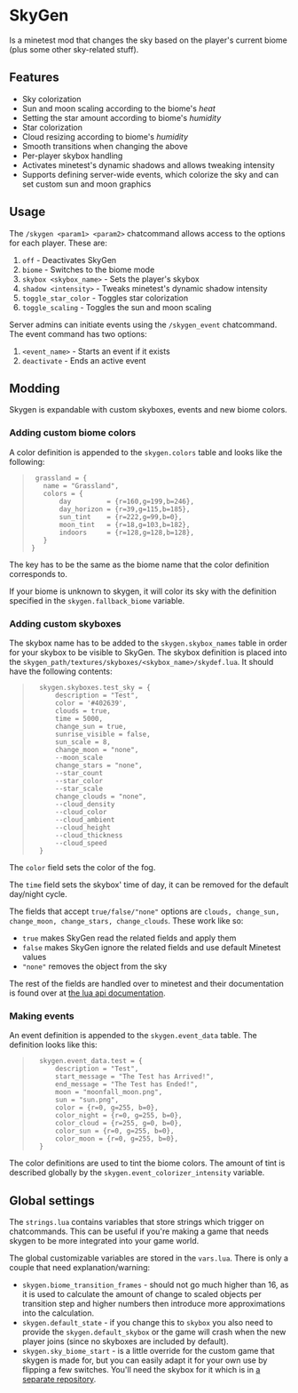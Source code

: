 # SkyGen

Is a minetest mod that changes the sky based on the player's current biome (plus some other sky-related stuff).

## Features
- Sky colorization
- Sun and moon scaling according to the biome's _heat_
- Setting the star amount according to biome's _humidity_
- Star colorization
- Cloud resizing according to biome's _humidity_
- Smooth transitions when changing the above
- Per-player skybox handling
- Activates minetest's dynamic shadows and allows tweaking intensity
- Supports defining server-wide events, which colorize the sky and can set custom sun and moon graphics

## Usage
The `/skygen <param1> <param2>` chatcommand allows access to the options for each player.
These are:
1. `off` - Deactivates SkyGen 
2. `biome` - Switches to the biome mode
3. `skybox <skybox_name>` - Sets the player's skybox
4. `shadow <intensity>` - Tweaks minetest's dynamic shadow intensity
5. `toggle_star_color` - Toggles star colorization
6. `toggle_scaling` - Toggles the sun and moon scaling

Server admins can initiate events using the `/skygen_event` chatcommand.
The event command has two options:
1. `<event_name>` - Starts an event if it exists
2. `deactivate` - Ends an active event

## Modding
Skygen is expandable with custom skyboxes, events and new biome colors.

### Adding custom biome colors
A color definition is appended to the `skygen.colors` table and looks like the following:
>      grassland = {
>        name = "Grassland",
>        colors = {
>            day         = {r=160,g=199,b=246},
>            day_horizon = {r=39,g=115,b=185},
>            sun_tint    = {r=222,g=99,b=0},
>            moon_tint   = {r=18,g=103,b=182},
>            indoors     = {r=128,g=128,b=128},
>        }
>     } 

The key has to be the same as the biome name that the color definition corresponds to.

If your biome is unknown to skygen, it will color its sky with the definition specified in the `skygen.fallback_biome` variable.

### Adding custom skyboxes
The skybox name has to be added to the `skygen.skybox_names` table in order for your skybox to be visible to SkyGen.
The skybox definition is placed into the `skygen_path/textures/skyboxes/<skybox_name>/skydef.lua`. It should have the following contents:
>       skygen.skyboxes.test_sky = {
>           description = "Test",
>           color = '#402639',
>           clouds = true,
>           time = 5000,
>           change_sun = true,
>           sunrise_visible = false,
>           sun_scale = 8,
>           change_moon = "none",
>           --moon_scale
>           change_stars = "none",
>           --star_count
>           --star_color
>           --star_scale
>           change_clouds = "none",
>           --cloud_density
>           --cloud_color
>           --cloud_ambient
>           --cloud_height
>           --cloud_thickness
>           --cloud_speed
>       }

The `color` field sets the color of the fog.

The `time` field sets the skybox' time of day, it can be removed for the default day/night cycle.

The fields that accept `true/false/"none"` options are `clouds, change_sun, change_moon, change_stars, change_clouds`. These work like so:

- `true` makes SkyGen read the related fields and apply them
- `false` makes SkyGen ignore the related fields and use default Minetest values
- `"none"` removes the object from the sky

The rest of the fields are handled over to minetest and their documentation is found over at [the lua api documentation](https://github.com/minetest/minetest/blob/master/doc/lua_api.txt).

### Making events
An event definition is appended to the `skygen.event_data` table.
The definition looks like this:
>       skygen.event_data.test = {
>           description = "Test",
>           start_message = "The Test has Arrived!",
>           end_message = "The Test has Ended!",
>           moon = "moonfall_moon.png",
>           sun = "sun.png",
>           color = {r=0, g=255, b=0},
>           color_night = {r=0, g=255, b=0},
>           color_cloud = {r=255, g=0, b=0},
>           color_sun = {r=0, g=255, b=0},
>           color_moon = {r=0, g=255, b=0},
>       }

The color definitions are used to tint the biome colors. The amount of tint is described globally by the `skygen.event_colorizer_intensity` variable.

## Global settings
The `strings.lua` contains variables that store strings which trigger on chatcommands. This can be useful if you're making a game that needs skygen to be more integrated into your game world.

The global customizable variables are stored in the `vars.lua`. There is only a couple that need explanation/warning:

- `skygen.biome_transition_frames` - should not go much higher than 16, as it is used to calculate the amount of change to scaled objects per transition step and higher numbers then introduce more approximations into the calculation.
- `skygen.default_state` - if you change this to `skybox` you also need to provide the `skygen.default_skybox` or the game will crash when the new player joins (since no skyboxes are included by default).
- `skygen.sky_biome_start` - is a little override for the custom game that skygen is made for, but you can easily adapt it for your own use by flipping a few switches. You'll need the skybox for it which is in [a separate repository](https://github.com/theraven262/minetest-skygen-skyboxes).
